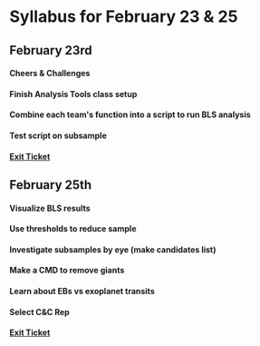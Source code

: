 # Syllabus for February 23 & 25


## February 23rd
#### Cheers & Challenges
#### Finish Analysis Tools class setup
#### Combine each team's function into a script to run BLS analysis 
#### Test script on subsample 
#### [Exit Ticket](https://docs.google.com/forms/d/e/1FAIpQLSfhexyVY226Fo7eyEtHve_MwAFkbjSh_eVrbftjhPyLBquDqQ/viewform?usp=sf_link)


## February 25th
#### Visualize BLS results
#### Use thresholds to reduce sample
#### Investigate subsamples by eye (make candidates list)
#### Make a CMD to remove giants
#### Learn about EBs vs exoplanet transits
#### Select C&C Rep
#### [Exit Ticket](https://docs.google.com/forms/d/e/1FAIpQLSfhexyVY226Fo7eyEtHve_MwAFkbjSh_eVrbftjhPyLBquDqQ/viewform?usp=sf_link)
